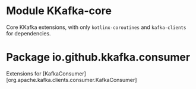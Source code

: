 # Module KKafka-core

Core KKafka extensions, with only `kotlinx-coroutines` and `kafka-clients`
for dependencies.

# Package io.github.kkafka.consumer

Extensions for [KafkaConsumer][org.apache.kafka.clients.consumer.KafkaConsumer]
